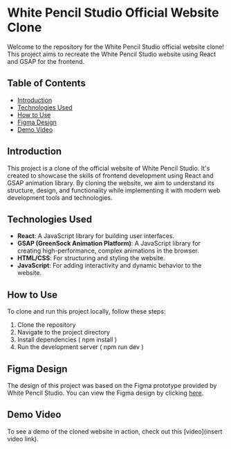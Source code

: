 # White Pencil Studio Official Website Clone

Welcome to the repository for the White Pencil Studio official website clone! This project aims to recreate the White Pencil Studio website using React and GSAP for the frontend.

## Table of Contents

- [Introduction](#introduction)
- [Technologies Used](#technologies-used)
- [How to Use](#how-to-use)
- [Figma Design](#figma-design)
- [Demo Video](#demo-video)


## Introduction

This project is a clone of the official website of White Pencil Studio. It's created to showcase the skills of frontend development using React and GSAP animation library. By cloning the website, we aim to understand its structure, design, and functionality while implementing it with modern web development tools and technologies.

## Technologies Used

- **React**: A JavaScript library for building user interfaces.
- **GSAP (GreenSock Animation Platform)**: A JavaScript library for creating high-performance, complex animations in the browser.
- **HTML/CSS**: For structuring and styling the website.
- **JavaScript**: For adding interactivity and dynamic behavior to the website.

## How to Use

To clone and run this project locally, follow these steps:

1. Clone the repository
2. Navigate to the project directory
3. Install dependencies ( npm install )
4. Run the development server ( npm run dev )

## Figma Design

The design of this project was based on the Figma prototype provided by White Pencil Studio. You can view the Figma design by clicking [here]().

## Demo Video

To see a demo of the cloned website in action, check out this [video](insert video link).
